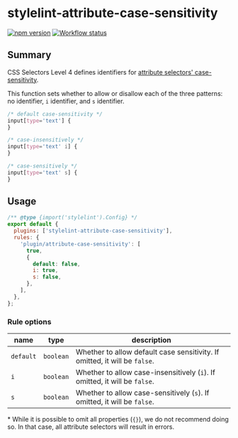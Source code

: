 # stylelint-attribute-case-sensitivity

[![npm version](https://badge.fury.io/js/stylelint-attribute-case-sensitivity.svg)](https://www.npmjs.com/package/stylelint-attribute-case-sensitivity)
[![Workflow status](https://github.com/SaekiTominaga/stylelint-plugin/actions/workflows/package-attribute-case-sensitivity.yml/badge.svg)](https://github.com/SaekiTominaga/stylelint-plugin/actions/workflows/package-attribute-case-sensitivity.yml)

## Summary

CSS Selectors Level 4 defines identifiers for [attribute selectors' case-sensitivity](https://www.w3.org/TR/selectors-4/#attribute-case).

This function sets whether to allow or disallow each of the three patterns: no identifier, `i` identifier, and `s` identifier.

```css
/* default case-sensitivity */
input[type='text'] {
}

/* case-insensitively */
input[type='text' i] {
}

/* case-sensitively */
input[type='text' s] {
}
```

## Usage

```javascript
/** @type {import('stylelint').Config} */
export default {
  plugins: ['stylelint-attribute-case-sensitivity'],
  rules: {
    'plugin/attribute-case-sensitivity': [
      true,
      {
        default: false,
        i: true,
        s: false,
      },
    ],
  },
};
```

### Rule options

| name      | type      | description                                                                |
| --------- | --------- | -------------------------------------------------------------------------- |
| `default` | `boolean` | Whether to allow default case sensitivity. If omitted, it will be `false`. |
| `i`       | `boolean` | Whether to allow case-insensitively (`i`). If omitted, it will be `false`. |
| `s`       | `boolean` | Whether to allow case-sensitively (`s`). If omitted, it will be `false`.   |

\* While it is possible to omit all properties (`{}`), we do not recommend doing so. In that case, all attribute selectors will result in errors.
